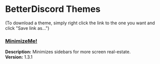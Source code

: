 # BetterDiscord Themes
(To download a theme, simply right click the link to the one you want and click "Save link as...")

### [MinimizeMe!](https://raw.githubusercontent.com/dvcky/BetterDiscord/master/themes/MinimizeMe.theme.css)
**Description:** Minimizes sidebars for more screen real-estate.\
**Version:** 1.3.1
